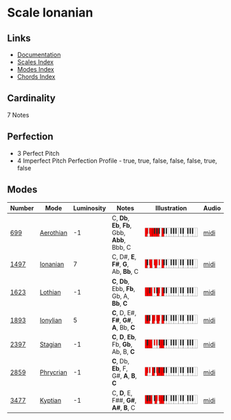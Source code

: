 # Scale Ionanian

## Links

- [Documentation](README.md)
- [Scales Index](Scales.md)
- [Modes Index](Modes.md)
- [Chords Index](Chords.md)

## Cardinality

7 Notes

## Perfection

- 3 Perfect Pitch
- 4 Imperfect Pitch
Perfection Profile - true, true, false, false, false, true, false

## Modes

| Number | Mode | Luminosity | Notes | Illustration | Audio |
|--------|------|------------|-------|--------------|-------|
| [699](https://ianring.com/musictheory/scales/699) | [Aerothian](ModeAerothian.md) | -1 | C, **Db**, **Eb**, **Fb**, Gbb, **Abb**, Bbb, C | ![CNaturalAerothian](ModeCNaturalAerothian.png) | [midi](https://github.com/edipermadi/music/blob/main/docs/ModeCNaturalAerothian.mid?raw=true) | 
| [1497](https://ianring.com/musictheory/scales/1497) | [Ionanian](ModeIonanian.md) | 7 | C, D#, **E**, **F#**, **G**, Ab, **Bb**, C | ![CNaturalIonanian](ModeCNaturalIonanian.png) | [midi](https://github.com/edipermadi/music/blob/main/docs/ModeCNaturalIonanian.mid?raw=true) | 
| [1623](https://ianring.com/musictheory/scales/1623) | [Lothian](ModeLothian.md) | -1 | **C**, **Db**, Ebb, **Fb**, Gb, A, **Bb**, **C** | ![CNaturalLothian](ModeCNaturalLothian.png) | [midi](https://github.com/edipermadi/music/blob/main/docs/ModeCNaturalLothian.mid?raw=true) | 
| [1893](https://ianring.com/musictheory/scales/1893) | [Ionylian](ModeIonylian.md) | 5 | **C**, D, E#, **F#**, **G#**, **A**, Bb, **C** | ![CNaturalIonylian](ModeCNaturalIonylian.png) | [midi](https://github.com/edipermadi/music/blob/main/docs/ModeCNaturalIonylian.mid?raw=true) | 
| [2397](https://ianring.com/musictheory/scales/2397) | [Stagian](ModeStagian.md) | -1 | **C**, **D**, **Eb**, Fb, **Gb**, Ab, B, **C** | ![CNaturalStagian](ModeCNaturalStagian.png) | [midi](https://github.com/edipermadi/music/blob/main/docs/ModeCNaturalStagian.mid?raw=true) | 
| [2859](https://ianring.com/musictheory/scales/2859) | [Phrycrian](ModePhrycrian.md) | -1 | **C**, Db, **Eb**, F, G#, **A**, **B**, **C** | ![CNaturalPhrycrian](ModeCNaturalPhrycrian.png) | [midi](https://github.com/edipermadi/music/blob/main/docs/ModeCNaturalPhrycrian.mid?raw=true) | 
| [3477](https://ianring.com/musictheory/scales/3477) | [Kyptian](ModeKyptian.md) | -1 | C, **D**, E, F##, **G#**, **A#**, **B**, C | ![CNaturalKyptian](ModeCNaturalKyptian.png) | [midi](https://github.com/edipermadi/music/blob/main/docs/ModeCNaturalKyptian.mid?raw=true) | 
